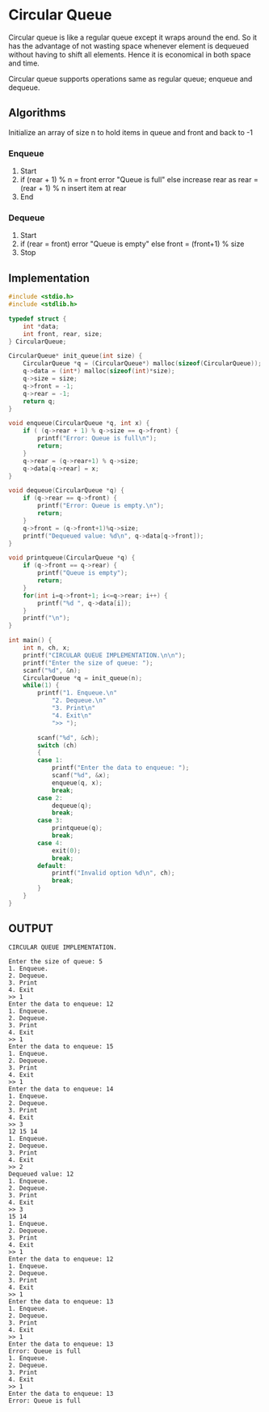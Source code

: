 # Circular Queue
Circular queue is like a regular queue except it wraps around the end. So it has the advantage of not wasting space whenever element is dequeued without having to shift all elements. Hence it is economical in both space and time.

Circular queue supports operations same as regular queue; enqueue and dequeue.

## Algorithms
Initialize an array of size n to hold items in queue and front and back to -1
### Enqueue
1. Start
2. if (rear + 1) % n = front
        error "Queue is full"
   else
        increase rear as rear = (rear + 1) % n
        insert item at rear
3. End

### Dequeue
1. Start
2. if (rear = front)
        error "Queue is empty"
   else
        front = (front+1) % size
3. Stop

## Implementation
```c
#include <stdio.h>
#include <stdlib.h>

typedef struct {
    int *data;
    int front, rear, size;
} CircularQueue;

CircularQueue* init_queue(int size) {
    CircularQueue *q = (CircularQueue*) malloc(sizeof(CircularQueue));
    q->data = (int*) malloc(sizeof(int)*size);
    q->size = size;
    q->front = -1;
    q->rear = -1;
    return q;
}

void enqueue(CircularQueue *q, int x) {
    if ( (q->rear + 1) % q->size == q->front) {
        printf("Error: Queue is full\n");
        return;
    }
    q->rear = (q->rear+1) % q->size;
    q->data[q->rear] = x;
}

void dequeue(CircularQueue *q) {
    if (q->rear == q->front) {
        printf("Error: Queue is empty.\n");
        return;
    }
    q->front = (q->front+1)%q->size;
    printf("Dequeued value: %d\n", q->data[q->front]);
}

void printqueue(CircularQueue *q) {
    if (q->front == q->rear) {
        printf("Queue is empty");
        return;
    }
    for(int i=q->front+1; i<=q->rear; i++) {
        printf("%d ", q->data[i]);
    }
    printf("\n");
}

int main() {
    int n, ch, x;
    printf("CIRCULAR QUEUE IMPLEMENTATION.\n\n");
    printf("Enter the size of queue: ");
    scanf("%d", &n);
    CircularQueue *q = init_queue(n);
    while(1) {
        printf("1. Enqueue.\n"
            "2. Dequeue.\n"
            "3. Print\n"
            "4. Exit\n"
            ">> ");

        scanf("%d", &ch);
        switch (ch)
        {
        case 1:
            printf("Enter the data to enqueue: ");
            scanf("%d", &x);
            enqueue(q, x);
            break;
        case 2:
            dequeue(q);
            break;
        case 3:
            printqueue(q);
            break;
        case 4:
            exit(0);
            break;
        default:
            printf("Invalid option %d\n", ch);
            break;
        }
    } 
}
```

## OUTPUT
    CIRCULAR QUEUE IMPLEMENTATION.

    Enter the size of queue: 5
    1. Enqueue.
    2. Dequeue.
    3. Print
    4. Exit
    >> 1
    Enter the data to enqueue: 12
    1. Enqueue.
    2. Dequeue.
    3. Print
    4. Exit
    >> 1
    Enter the data to enqueue: 15
    1. Enqueue.
    2. Dequeue.
    3. Print
    4. Exit
    >> 1
    Enter the data to enqueue: 14
    1. Enqueue.
    2. Dequeue.
    3. Print
    4. Exit
    >> 3
    12 15 14 
    1. Enqueue.
    2. Dequeue.
    3. Print
    4. Exit
    >> 2
    Dequeued value: 12
    1. Enqueue.
    2. Dequeue.
    3. Print
    4. Exit
    >> 3
    15 14 
    1. Enqueue.
    2. Dequeue.
    3. Print
    4. Exit
    >> 1
    Enter the data to enqueue: 12
    1. Enqueue.
    2. Dequeue.
    3. Print
    4. Exit
    >> 1
    Enter the data to enqueue: 13
    1. Enqueue.
    2. Dequeue.
    3. Print
    4. Exit
    >> 1
    Enter the data to enqueue: 13
    Error: Queue is full
    1. Enqueue.
    2. Dequeue.
    3. Print
    4. Exit
    >> 1
    Enter the data to enqueue: 13
    Error: Queue is full
